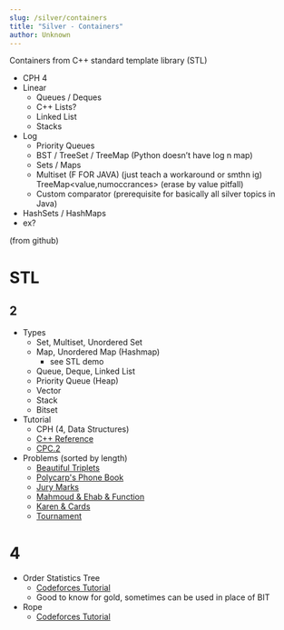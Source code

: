 ```yaml
---
slug: /silver/containers
title: "Silver - Containers"
author: Unknown
---
```


 Containers from C++ standard template library (STL)
   - CPH 4
   - Linear
     - Queues / Deques
     - C++ Lists?
     - Linked List
     - Stacks
   - Log
     - Priority Queues
     - BST / TreeSet / TreeMap (Python doesn’t have log n map)
     - Sets / Maps
     - Multiset (F FOR JAVA) (just teach a workaround or smthn ig) TreeMap<value,numoccrances> (erase by value pitfall)
     - Custom comparator (prerequisite for basically all silver topics in Java)
   - HashSets / HashMaps
   - ex?



(from github)

# STL

## 2

  * Types
    * Set, Multiset, Unordered Set
    * Map, Unordered Map (Hashmap)
      * see STL demo
    * Queue, Deque, Linked List
    * Priority Queue (Heap)
    * Vector
    * Stack
    * Bitset
  * Tutorial
    * CPH (4, Data Structures)
    * [C++ Reference](http://www.cplusplus.com/reference/stl/)
    * [CPC.2](https://github.com/SuprDewd/T-414-AFLV/tree/master/02_data_structures)
  * Problems (sorted by length)
    * [Beautiful Triplets](https://www.hackerearth.com/practice/algorithms/greedy/basics-of-greedy-algorithms/practice-problems/algorithm/mancunian-and-beautiful-triplets-30968257/) [](54)
    * [Polycarp's Phone Book](http://codeforces.com/contest/860/problem/B) [](56)
    * [Jury Marks](http://codeforces.com/contest/831/problem/C) [](67)
    * [Mahmoud & Ehab & Function](http://codeforces.com/contest/862/problem/E) [](74)
    * [Karen & Cards](http://codeforces.com/contest/815/problem/D) [](86)
    * [Tournament](http://codeforces.com/contest/878/problem/C) [](106)

# 4

  * Order Statistics Tree
    * [Codeforces Tutorial](http://codeforces.com/blog/entry/11080)
    * Good to know for gold, sometimes can be used in place of BIT
  * Rope
    * [Codeforces Tutorial](https://codeforces.com/blog/entry/10355)
